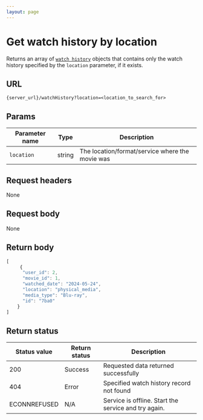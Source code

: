 ```yaml
---
layout: page
---
```


# Get watch history by location

Returns an array of  [`watch history`](watch-history) objects that contains only the watch history specified by the `location` parameter, if it exists.

## URL

```shell
{server_url}/watchHistory?location=<location_to_search_for>
```

## Params

| Parameter name | Type | Description |
| -------------- | ------ | ------------ |
| `location` | string | The location/format/service where the movie was |

## Request headers

None

## Request body

None

## Return body

```js
[
     {
      "user_id": 2,
      "movie_id": 1,
      "watched_date": "2024-05-24",
      "location": "physical_media",
      "media_type": "Blu-ray",
      "id": "7ba0"
    }
]
```

## Return status

| Status value | Return status | Description |
| ------------- | ----------- | ----------- |
| 200 | Success | Requested data returned successfully |
| 404 | Error | Specified watch history record not found |
|  ECONNREFUSED | N/A | Service is offline. Start the service and try again. |
